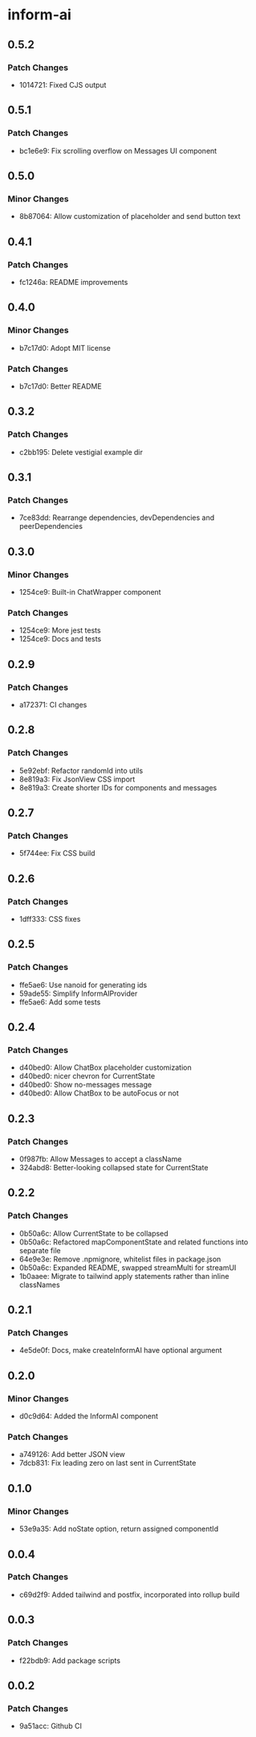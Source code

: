 # inform-ai

## 0.5.2

### Patch Changes

- 1014721: Fixed CJS output

## 0.5.1

### Patch Changes

- bc1e6e9: Fix scrolling overflow on Messages UI component

## 0.5.0

### Minor Changes

- 8b87064: Allow customization of placeholder and send button text

## 0.4.1

### Patch Changes

- fc1246a: README improvements

## 0.4.0

### Minor Changes

- b7c17d0: Adopt MIT license

### Patch Changes

- b7c17d0: Better README

## 0.3.2

### Patch Changes

- c2bb195: Delete vestigial example dir

## 0.3.1

### Patch Changes

- 7ce83dd: Rearrange dependencies, devDependencies and peerDependencies

## 0.3.0

### Minor Changes

- 1254ce9: Built-in ChatWrapper component

### Patch Changes

- 1254ce9: More jest tests
- 1254ce9: Docs and tests

## 0.2.9

### Patch Changes

- a172371: CI changes

## 0.2.8

### Patch Changes

- 5e92ebf: Refactor randomId into utils
- 8e819a3: Fix JsonView CSS import
- 8e819a3: Create shorter IDs for components and messages

## 0.2.7

### Patch Changes

- 5f744ee: Fix CSS build

## 0.2.6

### Patch Changes

- 1dff333: CSS fixes

## 0.2.5

### Patch Changes

- ffe5ae6: Use nanoid for generating ids
- 59ade55: Simplify InformAIProvider
- ffe5ae6: Add some tests

## 0.2.4

### Patch Changes

- d40bed0: Allow ChatBox placeholder customization
- d40bed0: nicer chevron for CurrentState
- d40bed0: Show no-messages message
- d40bed0: Allow ChatBox to be autoFocus or not

## 0.2.3

### Patch Changes

- 0f987fb: Allow Messages to accept a className
- 324abd8: Better-looking collapsed state for CurrentState

## 0.2.2

### Patch Changes

- 0b50a6c: Allow CurrentState to be collapsed
- 0b50a6c: Refactored mapComponentState and related functions into separate file
- 64e9e3e: Remove .npmignore, whitelist files in package.json
- 0b50a6c: Expanded README, swapped streamMulti for streamUI
- 1b0aaee: Migrate to tailwind apply statements rather than inline classNames

## 0.2.1

### Patch Changes

- 4e5de0f: Docs, make createInformAI have optional argument

## 0.2.0

### Minor Changes

- d0c9d64: Added the InformAI component

### Patch Changes

- a749126: Add better JSON view
- 7dcb831: Fix leading zero on last sent in CurrentState

## 0.1.0

### Minor Changes

- 53e9a35: Add noState option, return assigned componentId

## 0.0.4

### Patch Changes

- c69d2f9: Added tailwind and postfix, incorporated into rollup build

## 0.0.3

### Patch Changes

- f22bdb9: Add package scripts

## 0.0.2

### Patch Changes

- 9a51acc: Github CI
